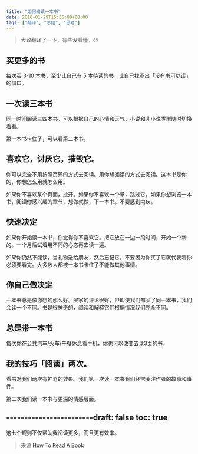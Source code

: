 ```yaml
---
title: "如何阅读一本书"
date: 2016-01-29T15:36:00+08:00
tags: ["翻译", "总结", "思考"] 
---
```


> 大致翻译了一下，有些没看懂。😓

## 买更多的书

每次买 3-10 本书，至少让自己有 5 本待读的书，让自己找不出「没有书可以读」的借口。

## 一次读三本书

同一时间阅读三四本书，可以根据自己的心情和天气，小说和非小说类型随时切换着看。

第一本书卡住了，可以看第二本书。

<!--more-->

## 喜欢它，讨厌它，摧毁它。

你可以完全不用按照页码的方式去阅读。用你想阅读的方式去阅读。这本书是你的，你想怎么用就怎么用。

如果你不喜欢某个页面，扯开。如果你不喜欢一个章，跳过它。如果你想浏览一本书，阅读你感兴趣的章节，想做就做，下一本书。不要感到内疚。


## 快速决定

如果你开始读一本书，你觉得你不喜欢它。把它放在一边一段时间，开始一个新的。一个月后试着用不同的心态再去读一遍。

如果你仍然不能读，当礼物送给朋友，然后忘记它。不要因为你买了它就代表着你必须要看完。大多数人都被一本书卡住了不能做其他事情。

## 你自己做决定

一本书总是像你想的那么好。买家的评论很好，但即使我们都买了同一本书，我们会读一个不同。书是很神奇的，阅读和解释它们根据情况我们完全不同。


## 总是带一本书

每次你在公共汽车/火车/午餐休息看手机，你也可以改变去读3页的书。


## 我的技巧「阅读」两次。

看书对我们两次有神奇的效果。我们第一次读一本书我们经常关注作者的故事和事件。

第二次我们读一本书与更深的情感层面。

------------------------draft: false
toc: true
---

这七个规则不仅帮助我阅读更多，而且更有效率。

> 来源 [How To Read A Book](https://medium.com/desk-of-van-schneider/how-to-read-a-book-ee402ff8e754#.wrr4epava)
